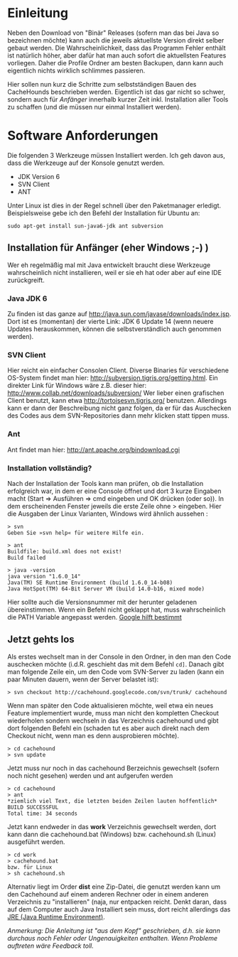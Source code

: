 # Einleitung #

Neben den Download von "Binär" Releases (sofern man das bei Java so bezeichnen möchte) kann auch die jeweils aktuellste Version direkt selber gebaut werden. Die Wahrscheinlichkeit, dass das Programm Fehler enthält ist natürlich höher, aber dafür hat man auch sofort die aktuellsten Features vorliegen. Daher die Profile Ordner am besten Backupen, dann kann auch eigentlich nichts wirklich schlimmes passieren.

Hier sollen nun kurz die Schritte zum selbstständigen Bauen des CacheHounds beschrieben werden. Eigentlich ist das gar nicht so schwer, sondern auch für _Anfänger_ innerhalb kurzer Zeit inkl. Installation aller Tools zu schaffen (und die müssen nur einmal Installiert werden).

# Software Anforderungen #

Die folgenden 3 Werkzeuge müssen Installiert werden. Ich geh davon aus, dass die Werkzeuge auf der Konsole genutzt werden.

  * JDK Version 6
  * SVN Client
  * ANT

Unter Linux ist dies in der Regel schnell über den Paketmanager erledigt. Beispielsweise gebe ich den Befehl der Installation für Ubuntu an:
```
sudo apt-get install sun-java6-jdk ant subversion
```

## Installation für Anfänger (eher Windows ;-) ) ##
Wer eh regelmäßig mal mit Java entwickelt braucht diese Werkzeuge wahrscheinlich nicht installieren, weil er sie eh hat oder aber auf eine IDE zurückgreift.

### Java JDK 6 ###
Zu finden ist das ganze auf http://java.sun.com/javase/downloads/index.jsp. Dort ist es (momentan) der vierte Link: JDK 6 Update 14 (wenn neuere Updates herauskommen, können die selbstverständlich auch genommen werden).

### SVN Client ###
Hier reicht ein einfacher Consolen Client. Diverse Binaries für verschiedene OS-System findet man hier: http://subversion.tigris.org/getting.html. Ein direkter Link für Windows wäre z.B. dieser hier: http://www.collab.net/downloads/subversion/ Wer lieber einen grafischen Client benutzt, kann etwa http://tortoisesvn.tigris.org/ benutzen. Allerdings kann er dann der Beschreibung nicht ganz folgen, da er für das Auschecken des Codes aus dem SVN-Repositories dann mehr klicken statt tippen muss.

### Ant ###
Ant findet man hier: http://ant.apache.org/bindownload.cgi

### Installation vollständig? ###

Nach der Installation der Tools kann man prüfen, ob die Installation erfolgreich war, in dem er eine Console öffnet und dort 3 kurze Eingaben macht (Start => Ausführen => cmd eingeben und OK drücken (oder so)). In dem erscheinenden Fenster jeweils die erste Zeile ohne > eingeben. Hier die Ausgaben der Linux Varianten, Windows wird ähnlich aussehen :

```
> svn
Geben Sie »svn help« für weitere Hilfe ein.
```
```
> ant
Buildfile: build.xml does not exist!
Build failed
```
```
> java -version
java version "1.6.0_14"
Java(TM) SE Runtime Environment (build 1.6.0_14-b08)
Java HotSpot(TM) 64-Bit Server VM (build 14.0-b16, mixed mode)
```
Hier sollte auch die Versionsnummer mit der herunter geladenen übereinstimmen.
Wenn ein Befehl nicht geklappt hat, muss wahrscheinlich die PATH Variable angepasst werden. [Google hilft bestimmt](http://www.google.de/search?q=Windows+PATH+setzen)

## Jetzt gehts los ##

Als erstes wechselt man in der Console in den Ordner, in den man den Code auschecken möchte (i.d.R. geschieht das mit dem Befehl `cd]`.
Danach gibt man folgende Zeile ein, um den Code vom SVN-Server zu laden (kann ein paar Minuten dauern, wenn der Server belastet ist):
```
> svn checkout http://cachehound.googlecode.com/svn/trunk/ cachehound
```
Wenn man später den Code aktualisieren möchte, weil etwa ein neues Feature implementiert wurde, muss man nicht den kompletten Checkout wiederholen sondern wechseln in das Verzeichnis cachehound und gibt dort folgenden Befehl ein (schaden tut es aber auch direkt nach dem Checkout nicht, wenn man es denn ausprobieren möchte).
```
> cd cachehound
> svn update
```
Jetzt muss nur noch in das cachehound Berzeichnis gewechselt (sofern noch nicht gesehen) werden und ant aufgerufen werden
```
> cd cachehound
> ant
*ziemlich viel Text, die letzten beiden Zeilen lauten hoffentlich*
BUILD SUCCESSFUL
Total time: 34 seconds
```

Jetzt kann endweder in das **work** Verzeichnis gewechselt werden, dort kann dann die cachehound.bat (Windows) bzw. cachehound.sh (Linux) ausgeführt werden.
```
> cd work
> cachehound.bat
bzw. für Linux
> sh cachehound.sh
```
Alternativ liegt im Order **dist** eine Zip-Datei, die genutzt werden kann um den Cachehound auf einem anderen Rechner oder in einem anderen Verzeichnis zu "installieren" (naja, nur entpacken reicht. Denkt daran, dass
auf dem Computer auch Java Installiert sein muss, dort reicht allerdings das [JRE (Java Runtime Environment)](http://java.sun.com/javase/downloads/index.jsp).

_Anmerkung: Die Anleitung ist "aus dem Kopf" geschrieben, d.h. sie kann durchaus noch Fehler oder Ungenauigkeiten enthalten. Wenn Probleme auftreten wäre Feedback toll._